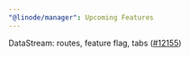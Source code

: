 ```yaml
---
"@linode/manager": Upcoming Features
---
```


DataStream: routes, feature flag, tabs ([#12155](https://github.com/linode/manager/pull/12155))
